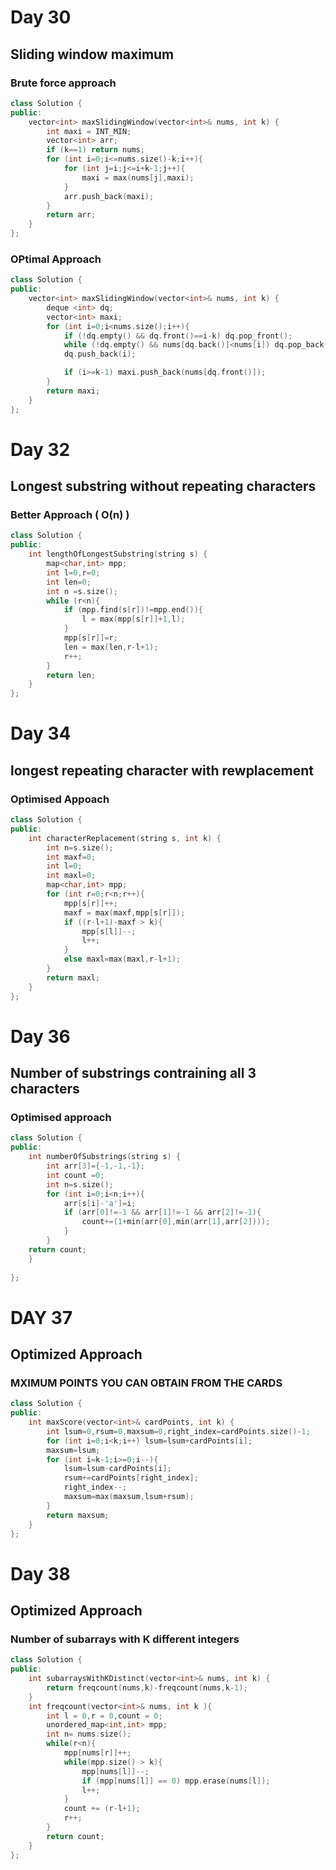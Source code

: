 # Day 30
## Sliding window maximum 
### Brute force approach
```cpp
class Solution {
public:
    vector<int> maxSlidingWindow(vector<int>& nums, int k) {
        int maxi = INT_MIN;
        vector<int> arr;
        if (k==1) return nums;
        for (int i=0;i<=nums.size()-k;i++){
            for (int j=i;j<=i+k-1;j++){
                maxi = max(nums[j],maxi);   
            }
            arr.push_back(maxi);
        }   
        return arr;
    }
};
```
### OPtimal Approach
```cpp
class Solution {
public:
    vector<int> maxSlidingWindow(vector<int>& nums, int k) {
        deque <int> dq;
        vector<int> maxi;
        for (int i=0;i<nums.size();i++){
            if (!dq.empty() && dq.front()==i-k) dq.pop_front();
            while (!dq.empty() && nums[dq.back()]<nums[i]) dq.pop_back();
            dq.push_back(i);

            if (i>=k-1) maxi.push_back(nums[dq.front()]); 
        }        
        return maxi;
    }
};
```
# Day 32
## Longest substring without repeating characters
### Better Approach ( O(n) )
```cpp
class Solution {
public:
    int lengthOfLongestSubstring(string s) {
        map<char,int> mpp;
        int l=0,r=0;
        int len=0;
        int n =s.size();
        while (r<n){
            if (mpp.find(s[r])!=mpp.end()){
                l = max(mpp[s[r]]+1,l);
            }
            mpp[s[r]]=r;
            len = max(len,r-l+1);
            r++;
        }       
        return len; 
    }
};
```
# Day 34
## longest repeating character with rewplacement
### Optimised Appoach
```cpp
class Solution {
public:
    int characterReplacement(string s, int k) {
        int n=s.size();
        int maxf=0;
        int l=0;
        int maxl=0;
        map<char,int> mpp;
        for (int r=0;r<n;r++){
            mpp[s[r]]++;
            maxf = max(maxf,mpp[s[r]]);
            if ((r-l+1)-maxf > k){
                mpp[s[l]]--;
                l++;
            }
            else maxl=max(maxl,r-l+1);
        }        
        return maxl;
    }
};
```

# Day 36
## Number of substrings contraining all 3 characters
### Optimised approach
```cpp
class Solution {
public:
    int numberOfSubstrings(string s) {
        int arr[3]={-1,-1,-1};
        int count =0;
        int n=s.size();
        for (int i=0;i<n;i++){
            arr[s[i]-'a']=i;
            if (arr[0]!=-1 && arr[1]!=-1 && arr[2]!=-1){
                count+=(1+min(arr[0],min(arr[1],arr[2])));
            }
        }
    return count;   
    }
    
};
```

# DAY 37
## Optimized Approach
### MXIMUM POINTS YOU CAN OBTAIN FROM THE CARDS
```cpp
class Solution {
public:
    int maxScore(vector<int>& cardPoints, int k) {
        int lsum=0,rsum=0,maxsum=0,right_index=cardPoints.size()-1;
        for (int i=0;i<k;i++) lsum=lsum+cardPoints[i];
        maxsum=lsum;
        for (int i=k-1;i>=0;i--){
            lsum=lsum-cardPoints[i];
            rsum+=cardPoints[right_index];
            right_index--;
            maxsum=max(maxsum,lsum+rsum);
        }        
        return maxsum;
    }
};
```

# Day 38
## Optimized Approach
### Number of subarrays with K different integers
```cpp
class Solution {
public:
    int subarraysWithKDistinct(vector<int>& nums, int k) {
        return freqcount(nums,k)-freqcount(nums,k-1);        
    }
    int freqcount(vector<int>& nums, int k ){
        int l = 0,r = 0,count = 0;
        unordered_map<int,int> mpp;
        int n= nums.size();
        while(r<n){
            mpp[nums[r]]++;
            while(mpp.size() > k){
                mpp[nums[l]]--;
                if (mpp[nums[l]] == 0) mpp.erase(nums[l]);
                l++;
            }
            count += (r-l+1);
            r++;
        }       
        return count;
    }
};
```
